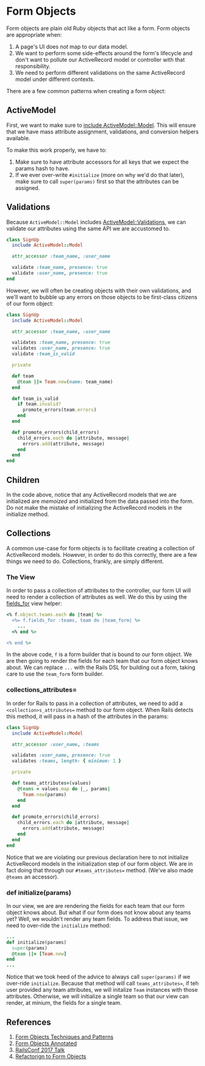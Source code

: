 # Form Objects

Form objects are plain old Ruby objects that act like a form. Form objects are
appropriate when:

1. A page's UI does *not* map to our data model.
2. We want to perform some side-effects around the form's lifecycle and don't
   want to pollute our ActiveRecord model or controller with that
   responsibility.
3. We need to perform different validations on the same ActiveRecord model under
   different contexts.

There are a few common patterns when creating a form object:

## ActiveModel

First, we want to make sure to [include
ActiveModel::Model](https://edgeapi.rubyonrails.org/classes/ActiveModel/Model.html).
This will ensure that we have mass attribute assignment, validations, and
conversion helpers available.

To make this work properly, we have to:

1. Make sure to have attribute accessors for all keys that we expect the params
   hash to have.
2. If we ever over-write `#initialize` (more on why we'd do that later), make
   sure to call `super(params)` first so that the attributes can be assigned.

## Validations

Because `ActiveModel::Model` includes
[ActiveModel::Validations](https://edgeapi.rubyonrails.org/classes/ActiveModel/Validations.html),
we can validate our attributes using the same API we are accustomed to.

```ruby
class SignUp
  include ActiveModel::Model

  attr_accessor :team_name, :user_name

  validate :team_name, presence: true
  validate :user_name, presence: true
end
```

However, we will often be creating objects with their own validations, and we'll
want to bubble up any errors on those objects to be first-class citizens of our
form object:

```ruby
class SignUp
  include ActiveModel::Model

  attr_accessor :team_name, :user_name

  validates :team_name, presence: true
  validates :user_name, presence: true
  validate :team_is_valid

  private

  def team
    @team ||= Team.new(name: team_name)
  end

  def team_is_valid
    if team.invalid?
      promote_errors(team.errors)
    end
  end

  def promote_errors(child_errors)
    child_errors.each do |attribute, message|
      errors.add(attribute, message)
    end
  end
end
```

## Children

In the code above, notice that any ActiveRecord models that we are initialized
are *memoized* and initialized from the data passed into the form. Do not make
the mistake of initializing the ActiveRecord models in the initialize method.

## Collections

A common use-case for form objects is to facilitate creating a collection of
ActiveRecord models. However, in order to do this correctly, there are a few
things we need to do. Collections, frankly, are simply different.

### The View

In order to pass a collection of attributes to the controller, our form UI will
need to render a collection of attributes as well. We do this by using the
[fields_for](https://www.theodinproject.com/courses/ruby-on-rails/lessons/advanced-forms)
view helper:


```ruby
<% f.object.teams.each do |team| %>
  <%= f.fields_for :teams, team do |team_form| %>
    ...
  <% end %>

<% end %>
```

In the above code, `f` is a form builder that is bound to our form object. We
are then going to render the fields for each team that our form object knows
about. We can replace `...` with the Rails DSL for building out a form, taking
care to use the `team_form` form builder.

### collections_attributes=

In order for Rails to pass in a collection of attributes, we need to add
a `<collection>s_attributes=` method to our form object. When Rails detects this
method, it will pass in a hash of the attributes in the params:

```ruby
class SignUp
  include ActiveModel::Model

  attr_accessor :user_name, :teams

  validates :user_name, presence: true
  validates :teams, length: { minimum: 1 }

  private

  def teams_attributes=(values)
    @teams = values.map do |_, params|
      Team.new(params)
    end
  end

  def promote_errors(child_errors)
    child_errors.each do |attribute, message|
      errors.add(attribute, message)
    end
  end
end
```

Notice that we are violating our previous declaration here to not initialize
ActiveRecord models in the initialization step of our form object. We are in
fact doing that through our `#teams_attributes=` method. (We've also made
`@teams` an accessor).

### def initialize(params)

In our view, we are are rendering the fields for each team that our form object
knows about. But what if our form does not know about any teams yet? Well, we
wouldn't render any team fields. To address that issue, we need to over-ride the
`initialize` method:

```ruby
...
def initialize(params)
  super(params)
  @team ||= [Team.new]
end
...
```

Notice that we took heed of the advice to always call `super(params)` if we
over-ride `initialize`. Because that method will call `teams_attributes=`, if
teh user provided any team attributes, we will initalize `Team` instances with
those attributes. Otherwise, we will initialize a single team so that our view
can render, at minium, the fields for a single team.

## References

1. [Form Objects Techniques and
   Patterns](https://medium.com/@jaryl/disciplined-rails-form-object-techniques-patterns-part-1-23cfffcaf429)
2. [Form Objects Annotated](https://forum.upcase.com/t/form-objects/2267)
3. [RailsConf 2017 Talk](https://youtu.be/g5mRPLxTh7k)
4. [Refactorign to Form Objects](https://youtu.be/9luYcnfZ7Ok)
